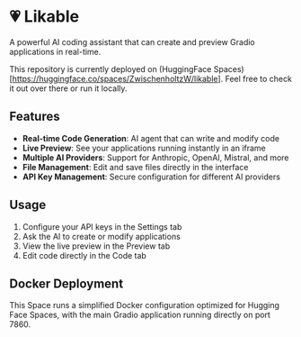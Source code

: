 # 💗 Likable

A powerful AI coding assistant that can create and preview Gradio applications in real-time.

This repository is currently deployed on (HuggingFace Spaces)[https://huggingface.co/spaces/ZwischenholtzW/likable]. Feel free to check it out over there or run it locally.

## Features

- **Real-time Code Generation**: AI agent that can write and modify code
- **Live Preview**: See your applications running instantly in an iframe
- **Multiple AI Providers**: Support for Anthropic, OpenAI, Mistral, and more
- **File Management**: Edit and save files directly in the interface
- **API Key Management**: Secure configuration for different AI providers

## Usage

1. Configure your API keys in the Settings tab
2. Ask the AI to create or modify applications
3. View the live preview in the Preview tab
4. Edit code directly in the Code tab

## Docker Deployment

This Space runs a simplified Docker configuration optimized for Hugging Face Spaces, with the main Gradio application running directly on port 7860.
